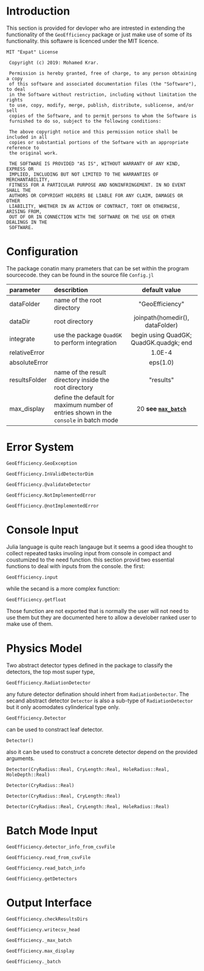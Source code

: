 # Introduction

This section is provided for devloper who are intrested in extending the functionality of the `GeoEfficiency` package or just make use of some of its functionality. this softawre is licenced under
the MIT licence. 

```
MIT "Expat" License

 Copyright (c) 2019: Mohamed Krar.
 
 Permission is hereby granted, free of charge, to any person obtaining a copy
 of this software and associated documentation files (the "Software"), to deal
 in the Software without restriction, including without limitation the rights
 to use, copy, modify, merge, publish, distribute, sublicense, and/or sell
 copies of the Software, and to permit persons to whom the Software is
 furnished to do so, subject to the following conditions:
 
 The above copyright notice and this permission notice shall be included in all
 copies or substantial portions of the Software with an appropriate reference to 
 the original work.
 
 THE SOFTWARE IS PROVIDED "AS IS", WITHOUT WARRANTY OF ANY KIND, EXPRESS OR
 IMPLIED, INCLUDING BUT NOT LIMITED TO THE WARRANTIES OF MERCHANTABILITY,
 FITNESS FOR A PARTICULAR PURPOSE AND NONINFRINGEMENT. IN NO EVENT SHALL THE
 AUTHORS OR COPYRIGHT HOLDERS BE LIABLE FOR ANY CLAIM, DAMAGES OR OTHER
 LIABILITY, WHETHER IN AN ACTION OF CONTRACT, TORT OR OTHERWISE, ARISING FROM,
 OUT OF OR IN CONNECTION WITH THE SOFTWARE OR THE USE OR OTHER DEALINGS IN THE
 SOFTWARE.
```

# Configuration

The package conatin many prameters that can be set within the program sourcecode. they can be found in the source file `Config.jl`

parameter | describtion| default value
:----------|:------------|:--------------:
dataFolder | name of the root directory | "GeoEfficiency"
dataDir    |  root directory            | joinpath(homedir(), dataFolder)
integrate  |  use the package `QuadGK` to perform integration | begin using QuadGK; QuadGK.quadgk; end
relativeError |                         | 1.0E-4  
absoluteError |                         | eps(1.0)
resultsFolder | name of the result directory inside the root directory | "results"  
max_display   | define the default for maximum number of entries shown in the `console` in batch mode | 20 **see [`max_batch`](@ref)**

# Error System

```@docs
GeoEfficiency.GeoException
```

```@docs
GeoEfficiency.InValidDetectorDim
```

```@docs
GeoEfficiency.@validateDetector
```

```@docs
GeoEfficiency.NotImplementedError
```

```@docs
GeoEfficiency.@notImplementedError

```

# Console Input

Julia language is quite reach langauge but it seems a good idea thought to collect repeated tasks involing input from console in compact and coustumized to the need function.
this section provid two essential functions to deal with inputs from the console. the first:

```@docs
GeoEfficiency.input
```

while the secand is a more complex function:

```@docs
GeoEfficiency.getfloat
```

Those function are not exported that is normally the user will not need to use them but they are documented here to allow a develober ranked user to make use of them.

# Physics Model

Two abstract detector types defined in the package to classify the detectors, the top most super type,

```@docs
GeoEfficiency.RadiationDetector
```

any future detector defination should inhert from `RadiationDetector`. The secand abstract detector   `Detector` is also a sub-type of `RadiationDetector` but it only acomodates cylinderical type only.

```@docs
GeoEfficiency.Detector
```

can be used to constract leaf detector.

```@docs
Detector()
```

also it can be used to construct a concrete detector depend on the provided arguments.

```@docs
Detector(CryRadius::Real, CryLength::Real, HoleRadius::Real, HoleDepth::Real)
```

```@docs
Detector(CryRadius::Real)
```

```@docs
Detector(CryRadius::Real, CryLength::Real)
```

```@docs
Detector(CryRadius::Real, CryLength::Real, HoleRadius::Real)
```

# Batch Mode Input

```@docs
GeoEfficiency.detector_info_from_csvFile
```

```@docs
GeoEfficiency.read_from_csvFile
```

```@docs
GeoEfficiency.read_batch_info
```

```@docs
GeoEfficiency.getDetectors
```

# Output Interface

```@docs
GeoEfficiency.checkResultsDirs
```

```@docs
GeoEfficiency.writecsv_head
```

```@docs
GeoEfficiency._max_batch
```

```@docs
GeoEfficiency.max_display
```

```@docs
GeoEfficiency._batch
```
